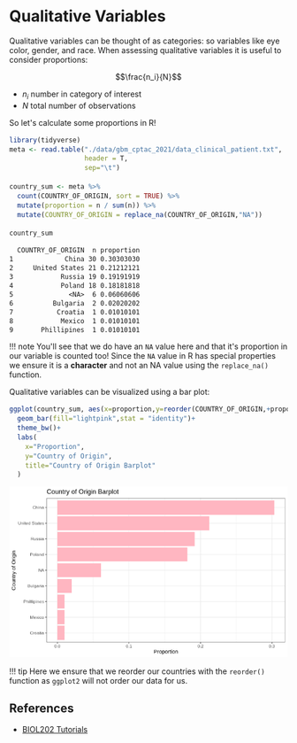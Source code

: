# Qualitative Variables

Qualitative variables can be thought of as categories: so variables like eye color, gender, and race. 
When assessing qualitative variables it is useful to consider proportions:

$$\frac{n_i}{N}$$

- $n_i$ number in category of interest
- $N$ total number of observations

So let's calculate some proportions in R!

```R
library(tidyverse)
meta <- read.table("./data/gbm_cptac_2021/data_clinical_patient.txt",
                   header = T,
                   sep="\t")

country_sum <- meta %>%
  count(COUNTRY_OF_ORIGIN, sort = TRUE) %>% 
  mutate(proportion = n / sum(n)) %>%
  mutate(COUNTRY_OF_ORIGIN = replace_na(COUNTRY_OF_ORIGIN,"NA"))

country_sum
```

```
  COUNTRY_OF_ORIGIN  n proportion
1             China 30 0.30303030
2     United States 21 0.21212121
3            Russia 19 0.19191919
4            Poland 18 0.18181818
5              <NA>  6 0.06060606
6          Bulgaria  2 0.02020202
7           Croatia  1 0.01010101
8            Mexico  1 0.01010101
9       Phillipines  1 0.01010101
```

!!! note 
    You'll see that we do have an `NA` value here and that it's proportion in our variable is counted too! Since the `NA` value in R has special properties we ensure it is a **character** and not an NA value using the `replace_na()` function. 

Qualitative variables can be visualized using a bar plot:

```R
ggplot(country_sum, aes(x=proportion,y=reorder(COUNTRY_OF_ORIGIN,+proportion))) + 
  geom_bar(fill="lightpink",stat = "identity")+
  theme_bw()+
  labs(
    x="Proportion",
    y="Country of Origin",
    title="Country of Origin Barplot"
  )
```

![](images/barplot.png)

!!! tip
    Here we ensure that we reorder our countries with the `reorder()` function as `ggplot2` will not order our data for us.

## References

- [BIOL202 Tutorials](https://ubco-biology.github.io/BIOL202/desc_cat_Var.html)
